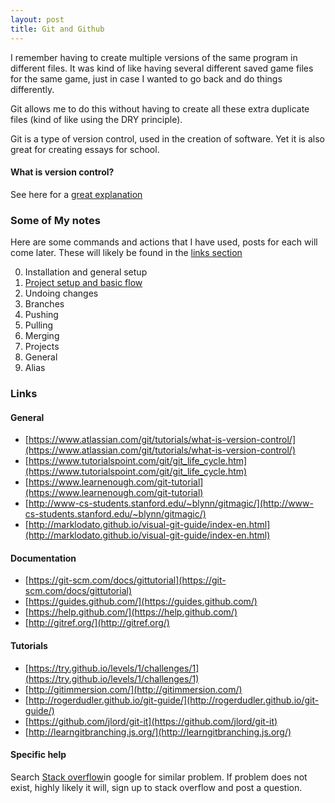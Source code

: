 ```yaml
---
layout: post
title: Git and Github
---
```


I remember having to create multiple versions of the same program in different files. It was kind of like having several different saved game files for the same game, just in case I wanted to go back and do things differently.

Git allows me to do this without having to create all these extra duplicate files (kind of like using the DRY principle).

Git is a type of version control, used in the creation of software. Yet it is also great for creating essays for school.

#### What is version control?

See here for a [great explanation](https://en.wikipedia.org/wiki/Version_control)

### Some of My notes

Here are some commands and actions that I have used, posts for each will come later. These will likely be found in the [links section](#links)

0. Installation and general setup
1. [Project setup and basic flow](/git-project-setup-and-flow/)
2. Undoing changes
3. Branches
4. Pushing
5. Pulling
6. Merging
7. Projects
8. General
9. Alias

### <a name="links">Links</a>

#### General
- [https://www.atlassian.com/git/tutorials/what-is-version-control/](https://www.atlassian.com/git/tutorials/what-is-version-control/)
- [https://www.tutorialspoint.com/git/git_life_cycle.htm](https://www.tutorialspoint.com/git/git_life_cycle.htm)
- [https://www.learnenough.com/git-tutorial](https://www.learnenough.com/git-tutorial)
- [http://www-cs-students.stanford.edu/~blynn/gitmagic/](http://www-cs-students.stanford.edu/~blynn/gitmagic/)
- [http://marklodato.github.io/visual-git-guide/index-en.html](http://marklodato.github.io/visual-git-guide/index-en.html)


#### Documentation

- [https://git-scm.com/docs/gittutorial](https://git-scm.com/docs/gittutorial)
- [https://guides.github.com/](https://guides.github.com/)
- [https://help.github.com/](https://help.github.com/)
- [http://gitref.org/](http://gitref.org/)

#### Tutorials

- [https://try.github.io/levels/1/challenges/1](https://try.github.io/levels/1/challenges/1)
- [http://gitimmersion.com/](http://gitimmersion.com/)
- [http://rogerdudler.github.io/git-guide/](http://rogerdudler.github.io/git-guide/)
- [https://github.com/jlord/git-it](https://github.com/jlord/git-it)
- [http://learngitbranching.js.org/](http://learngitbranching.js.org/)


#### Specific help

Search [Stack overflow](http://stackoverflow.com/)in google for similar problem. If problem does not exist, highly likely it will, sign up to stack overflow and post a question.
